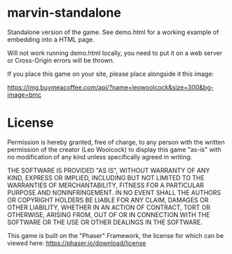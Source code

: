 # marvin-standalone

Standalone version of the game. See demo.html for a working example of embedding into a HTML page.

Will not work running demo.html locally, you need to put it on a web server or Cross-Origin errors will be thrown.

If you place this game on your site, please place alongside it this image:

https://img.buymeacoffee.com/api/?name=leowoolcock&size=300&bg-image=bmc




# License

Permission is hereby granted, free of charge, to any person with the written permission of the creator (Leo Woolcock) to display this game "as-is" with no modification of any kind unless specifically agreed in writing.

THE SOFTWARE IS PROVIDED "AS IS", WITHOUT WARRANTY OF ANY KIND, EXPRESS OR IMPLIED, INCLUDING BUT NOT LIMITED TO THE WARRANTIES OF MERCHANTABILITY, FITNESS FOR A PARTICULAR PURPOSE AND NONINFRINGEMENT. IN NO EVENT SHALL THE AUTHORS OR COPYRIGHT HOLDERS BE LIABLE FOR ANY CLAIM, DAMAGES OR OTHER LIABILITY, WHETHER IN AN ACTION OF CONTRACT, TORT OR OTHERWISE, ARISING FROM, OUT OF OR IN CONNECTION WITH THE SOFTWARE OR THE USE OR OTHER DEALINGS IN THE SOFTWARE.


This game is built on the "Phaser" Framework, the license for which can be viewed here:
https://phaser.io/download/license